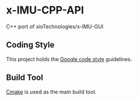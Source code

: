 x-IMU-CPP-API
=============

C++ port of xioTechnologies/x-IMU-GUI

Coding Style
------------
This project holds the [Google code style](http://google-styleguide.googlecode.com/svn/trunk/cppguide.html) guidelines.

Build Tool
------------
[Cmake](http://www.cmake.org) is used as the main build tool.